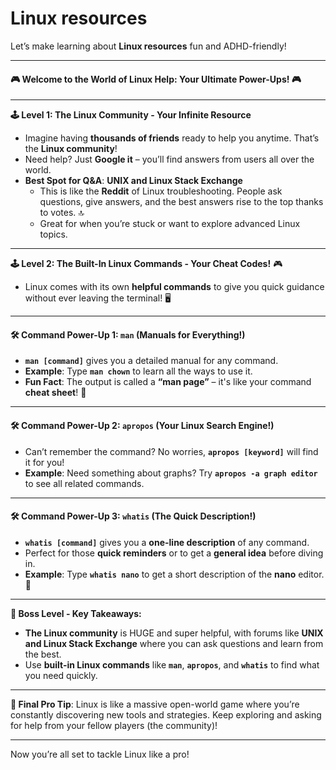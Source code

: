# Linux resources

Let’s make learning about **Linux resources** fun and ADHD-friendly!

***

#### 🎮 **Welcome to the World of Linux Help: Your Ultimate Power-Ups!** 🎮

***

**🕹️ Level 1: The Linux Community - Your Infinite Resource**

* Imagine having **thousands of friends** ready to help you anytime. That’s the **Linux community**!
* Need help? Just **Google it** – you’ll find answers from users all over the world.
* **Best Spot for Q\&A**: **UNIX and Linux Stack Exchange**
  * This is like the **Reddit** of Linux troubleshooting. People ask questions, give answers, and the best answers rise to the top thanks to votes. 🔝
  * Great for when you’re stuck or want to explore advanced Linux topics.

***

**🕹️ Level 2: The Built-In Linux Commands - Your Cheat Codes!** 🎮

* Linux comes with its own **helpful commands** to give you quick guidance without ever leaving the terminal! 🖥️

***

#### 🛠️ **Command Power-Up 1: `man` (Manuals for Everything!)**

* **`man [command]`** gives you a detailed manual for any command.
* **Example**: Type **`man chown`** to learn all the ways to use it.
* **Fun Fact**: The output is called a **“man page”** – it's like your command **cheat sheet**! 📜

***

#### 🛠️ **Command Power-Up 2: `apropos` (Your Linux Search Engine!)**

* Can’t remember the command? No worries, **`apropos [keyword]`** will find it for you!
* **Example**: Need something about graphs? Try **`apropos -a graph editor`** to see all related commands.

***

#### 🛠️ **Command Power-Up 3: `whatis` (The Quick Description!)**

* **`whatis [command]`** gives you a **one-line description** of any command.
* Perfect for those **quick reminders** or to get a **general idea** before diving in.
* **Example**: Type **`whatis nano`** to get a short description of the **nano** editor. 📜

***

**🎉 Boss Level - Key Takeaways:**

* **The Linux community** is HUGE and super helpful, with forums like **UNIX and Linux Stack Exchange** where you can ask questions and learn from the best.
* Use **built-in Linux commands** like **`man`**, **`apropos`**, and **`whatis`** to find what you need quickly.

***

**🚀 Final Pro Tip**: Linux is like a massive open-world game where you’re constantly discovering new tools and strategies. Keep exploring and asking for help from your fellow players (the community)!

***

Now you’re all set to tackle Linux like a pro!
